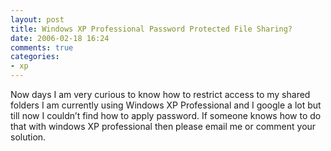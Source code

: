 ```yaml
---
layout: post
title: Windows XP Professional Password Protected File Sharing?
date: 2006-02-18 16:24
comments: true
categories:
- xp
---
```

Now days I am very curious to know how to restrict access to my shared folders I am currently using Windows XP Professional and I google a lot but till now I couldn’t find how to apply password. If someone knows how to do that with windows XP professional then please email me or comment your solution.
